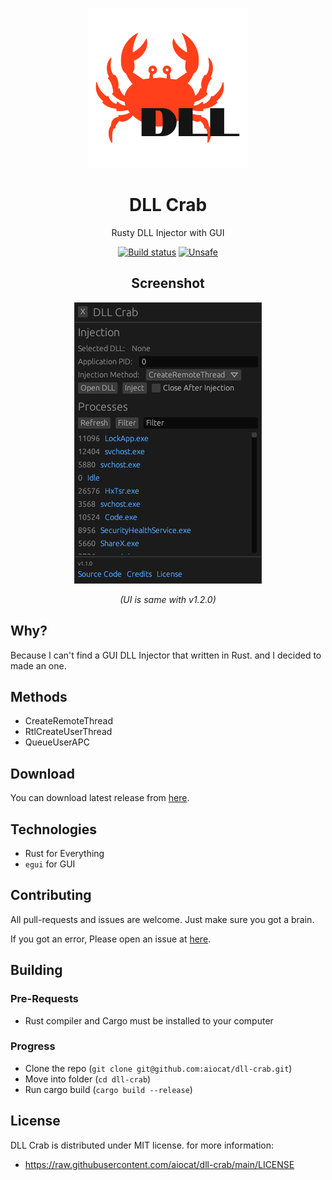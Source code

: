 <!--
 Copyright (c) 2022 aiocat

 This software is released under the MIT License.
 https://opensource.org/licenses/MIT
-->

<div align="center">

![Logo](./assets/dll-crab.png)

# DLL Crab

Rusty DLL Injector with GUI

[![Build status](https://ci.appveyor.com/api/projects/status/h6fpyexoryiddtv7?svg=true)](https://ci.appveyor.com/project/aiocat/dll-crab)
[![Unsafe](https://img.shields.io/badge/unsafe-%E2%9C%94-C901DD.svg)](https://doc.rust-lang.org/book/ch19-01-unsafe-rust.html)

## Screenshot

![Screenshot](./assets/screenshot.png)

*(UI is same with v1.2.0)*

</div>

## Why?

Because I can't find a GUI DLL Injector that written in Rust. and I decided to made an one.

## Methods

- CreateRemoteThread
- RtlCreateUserThread
- QueueUserAPC

## Download

You can download latest release from [here](https://github.com/aiocat/dll-crab/releases/latest).

## Technologies

- Rust for Everything
- `egui` for GUI

## Contributing

All pull-requests and issues are welcome. Just make sure you got a brain.

If you got an error, Please open an issue at [here](https://github.com/aiocat/dll-crab/issues).

## Building

### Pre-Requests

- Rust compiler and Cargo must be installed to your computer

### Progress

- Clone the repo (`git clone git@github.com:aiocat/dll-crab.git`)
- Move into folder (`cd dll-crab`)
- Run cargo build (`cargo build --release`)

## License

DLL Crab is distributed under MIT license. for more information:

- https://raw.githubusercontent.com/aiocat/dll-crab/main/LICENSE
